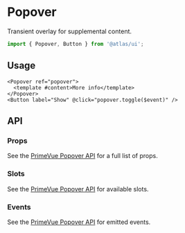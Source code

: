 # Popover

Transient overlay for supplemental content.

```ts
import { Popover, Button } from '@atlas/ui';
```

## Usage

```vue
<Popover ref="popover">
  <template #content>More info</template>
</Popover>
<Button label="Show" @click="popover.toggle($event)" />
```

## API

### Props
See the [PrimeVue Popover API](https://primevue.org/popover/#api) for a full list of props.

### Slots
See the [PrimeVue Popover API](https://primevue.org/popover/#api) for available slots.

### Events
See the [PrimeVue Popover API](https://primevue.org/popover/#api) for emitted events.
